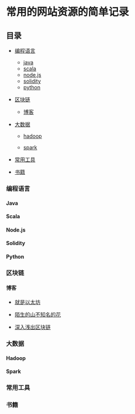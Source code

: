 # 常用的网站资源的简单记录

## 目录

  * [编程语言](#1.1)

    * [java](#1.1.1)
    * [scala](#1.1.2)
    * [node.js](#1.1.3)
    * [solidity](#1.1.4)
    * [python](#1.1.5)

  * [区块链](#1.2)

    * [博客](#1.2.1)

  * [大数据](#1.3)

    * [hadoop](#1.3.1)

    * [spark](#1.3.2)

  * [常用工具](#1.4)

  * [书籍](#1.5)

<h3 id="1.1">编程语言</h3>

<h4 id="1.1.1">Java</h4>

<h4 id="1.1.2">Scala</h4>

<h4 id="1.1.3">Node.js</h4>

<h4 id="1.1.4">Solidity</h4>

<h4 id="1.1.4">Python</h4>

<h3 id="1.2">区块链</h3>


<h4 id="1.2.1">博客</h4>

  - [就是以太坊](https://www.94eth.com/)

  - [陌生的山不知名的花](https://mshk.top/)

  - [深入浅出区块链](https://learnblockchain.cn/)

<h3 id="1.3">大数据</h3>

<h4 id="1.3.1">Hadoop</h4>

<h4 id="1.3.2">Spark</h4>

<h3 id="1.4">常用工具</h3>

<h3 id="1.5">书籍</h3>





